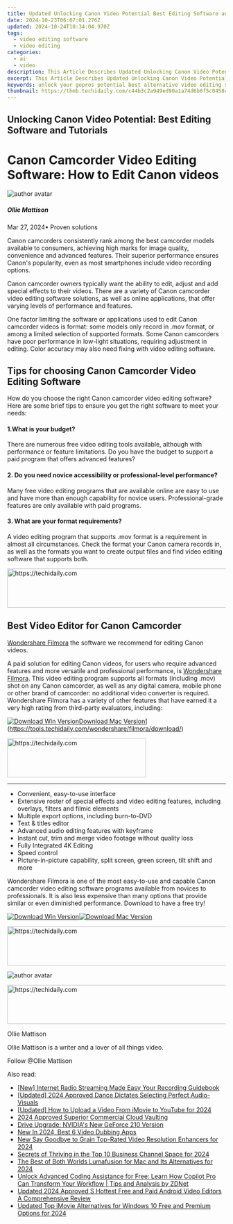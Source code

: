 ```yaml
---
title: Updated Unlocking Canon Video Potential Best Editing Software and Tutorials
date: 2024-10-23T06:07:01.276Z
updated: 2024-10-24T10:34:04.970Z
tags: 
  - video editing software
  - video editing
categories: 
  - ai
  - video
description: This Article Describes Updated Unlocking Canon Video Potential Best Editing Software and Tutorials
excerpt: This Article Describes Updated Unlocking Canon Video Potential Best Editing Software and Tutorials
keywords: unlock your gopros potential best alternative video editing software,webs best vertical video editing software updated 2023,canon camcorder video editing essentials software tools and tricks,unlocking the potential of your sony camcorder video editing essentials,unleash your creativity canon video editing software and tutorials,unlocking canon video potential best editing software and tutorials,canon video editing essentials software techniques and best practices
thumbnail: https://thmb.techidaily.com/c44b3c2a949ed90a1a74d6b8f5c0458cbf8a943f8d64ce0fc757b91844bd2888.jpg
---
```


## Unlocking Canon Video Potential: Best Editing Software and Tutorials

# Canon Camcorder Video Editing Software: How to Edit Canon videos

![author avatar](https://images.wondershare.com/filmora/article-images/ollie-mattison.jpg)

##### Ollie Mattison

 Mar 27, 2024• Proven solutions

Canon camcorders consistently rank among the best camcorder models available to consumers, achieving high marks for image quality, convenience and advanced features. Their superior performance ensures Canon's popularity, even as most smartphones include video recording options.

Canon camcorder owners typically want the ability to edit, adjust and add special effects to their videos. There are a variety of Canon camcorder video editing software solutions, as well as online applications, that offer varying levels of performance and features.

One factor limiting the software or applications used to edit Canon camcorder videos is format: some models only record in .mov format, or among a limited selection of supported formats. Some Canon camcorders have poor performance in low-light situations, requiring adjustment in editing. Color accuracy may also need fixing with video editing software.

## Tips for choosing Canon Camcorder Video Editing Software

How do you choose the right Canon camcorder video editing software? Here are some brief tips to ensure you get the right software to meet your needs:

#### 1.What is your budget?

There are numerous free video editing tools available, although with performance or feature limitations. Do you have the budget to support a paid program that offers advanced features?

#### 2\. Do you need novice accessibility or professional-level performance?

Many free video editing programs that are available online are easy to use and have more than enough capability for novice users. Professional-grade features are only available with paid programs.

#### 3\. What are your format requirements?

A video editing program that supports .mov format is a requirement in almost all circumstances. Check the format your Canon camera records in, as well as the formats you want to create output files and find video editing software that supports both.

<!-- affiliate ads begin -->
<a href="https://appsumo.8odi.net/c/5597632/2082521/7443" target="_top" id="2082521">
  <img src="//a.impactradius-go.com/display-ad/7443-2082521" border="0" alt="https://techidaily.com" width="728" height="90"/>
</a>
<img height="0" width="0" src="https://appsumo.8odi.net/i/5597632/2082521/7443" style="position:absolute;visibility:hidden;" border="0" />
<!-- affiliate ads end -->

## Best Video Editor for Canon Camcorder

[Wondershare Filmora](https://tools.techidaily.com/wondershare/filmora/download/) the software we recommend for editing Canon videos.

A paid solution for editing Canon videos, for users who require advanced features and more versatile and professional performance, is [Wondershare Filmora](https://tools.techidaily.com/wondershare/filmora/download/). This video editing program supports all formats (including .mov) shot on any Canon camcorder, as well as any digital camera, mobile phone or other brand of camcorder: no additional video converter is required. Wondershare Filmora has a variety of other features that have earned it a very high rating from third-party evaluators, including:

[![Download Win Version](https://images.wondershare.com/filmora/guide/download-btn-win.jpg)](https://tools.techidaily.com/wondershare/filmora/download/)[Download Mac Version](https://images.wondershare.com/filmora/guide/download-btn-mac.jpg)](https://tools.techidaily.com/wondershare/filmora/download/)

<!-- affiliate ads begin -->
<a href="https://wigfever.sjv.io/c/5597632/2014848/22899" target="_top" id="2014848">
  <img src="//a.impactradius-go.com/display-ad/22899-2014848" border="0" alt="https://techidaily.com" width="320" height="90"/>
</a>
<img height="0" width="0" src="https://wigfever.sjv.io/i/5597632/2014848/22899" style="position:absolute;visibility:hidden;" border="0" />
<!-- affiliate ads end -->

---

* Convenient, easy-to-use interface
* Extensive roster of special effects and video editing features, including overlays, filters and filmic elements
* Multiple export options, including burn-to-DVD
* Text & titles editor
* Advanced audio editing features with keyframe
* Instant cut, trim and merge video footage without quality loss
* Fully Integrated 4K Editing
* Speed control
* Picture-in-picture capability, split screen, green screen, tilt shift and more

Wondershare Filmora is one of the most easy-to-use and capable Canon camcorder video editing software programs available from novices to professionals. It is also less expensive than many options that provide similar or even diminished performance. Download to have a free try!

[![Download Win Version](https://images.wondershare.com/filmora/guide/download-btn-win.jpg)](https://tools.techidaily.com/wondershare/filmora/download/)[![Download Mac Version](https://images.wondershare.com/filmora/guide/download-btn-mac.jpg)](https://tools.techidaily.com/wondershare/filmora/download/)

<!-- affiliate ads begin -->
<a href="https://appsumo.8odi.net/c/5597632/2144285/7443" target="_top" id="2144285">
  <img src="//a.impactradius-go.com/display-ad/7443-2144285" border="0" alt="https://techidaily.com" width="728" height="90"/>
</a>
<img height="0" width="0" src="https://appsumo.8odi.net/i/5597632/2144285/7443" style="position:absolute;visibility:hidden;" border="0" />
<!-- affiliate ads end -->

![author avatar](https://images.wondershare.com/filmora/article-images/ollie-mattison.jpg)

<!-- affiliate ads begin -->
<a href="https://appsumo.8odi.net/c/5597632/2068408/7443" target="_top" id="2068408">
  <img src="//a.impactradius-go.com/display-ad/7443-2068408" border="0" alt="https://techidaily.com" width="728" height="90"/>
</a>
<img height="0" width="0" src="https://appsumo.8odi.net/i/5597632/2068408/7443" style="position:absolute;visibility:hidden;" border="0" />
<!-- affiliate ads end -->

Ollie Mattison

Ollie Mattison is a writer and a lover of all things video.

Follow @Ollie Mattison

<ins class="adsbygoogle"
      style="display:block"
      data-ad-client="ca-pub-7571918770474297"
      data-ad-slot="8358498916"
      data-ad-format="auto"
      data-full-width-responsive="true"></ins>

<span class="atpl-alsoreadstyle">Also read:</span>
<div><ul>
<li><a href="https://extra-support.techidaily.com/new-internet-radio-streaming-made-easy-your-recording-guidebook/"><u>[New] Internet Radio Streaming Made Easy Your Recording Guidebook</u></a></li>
<li><a href="https://youtube-blog.techidaily.com/ed-2024-approved-dance-dictates-selecting-perfect-audio-visuals/"><u>[Updated] 2024 Approved Dance Dictates Selecting Perfect Audio-Visuals</u></a></li>
<li><a href="https://youtube-docs.techidaily.com/ed-how-to-upload-a-video-from-imovie-to-youtube-for-2024/"><u>[Updated] How to Upload a Video From iMovie to YouTube for 2024</u></a></li>
<li><a href="https://fox-helps.techidaily.com/2024-approved-superior-commercial-cloud-vaulting/"><u>2024 Approved Superior Commercial Cloud Vaulting</u></a></li>
<li><a href="https://graphic-issues.techidaily.com/drive-upgrade-nvidias-new-geforce-210-version/"><u>Drive Upgrade: NVIDIA's New GeForce 210 Version</u></a></li>
<li><a href="https://smart-video-creator.techidaily.com/new-in-2024-best-6-video-dubbing-apps/"><u>New In 2024, Best 6 Video Dubbing Apps</u></a></li>
<li><a href="https://smart-video-creator.techidaily.com/new-say-goodbye-to-grain-top-rated-video-resolution-enhancers-for-2024/"><u>New Say Goodbye to Grain Top-Rated Video Resolution Enhancers for 2024</u></a></li>
<li><a href="https://youtube-docs.techidaily.com/ts-of-thriving-in-the-top-10-business-channel-space-for-2024/"><u>Secrets of Thriving in the Top 10 Business Channel Space for 2024</u></a></li>
<li><a href="https://smart-video-creator.techidaily.com/the-best-of-both-worlds-lumafusion-for-mac-and-its-alternatives-for-2024/"><u>The Best of Both Worlds Lumafusion for Mac and Its Alternatives for 2024</u></a></li>
<li><a href="https://win-advanced.techidaily.com/unlock-advanced-coding-assistance-for-free-learn-how-copilot-pro-can-transform-your-workflow-tips-and-analysis-by-zdnet/"><u>Unlock Advanced Coding Assistance for Free: Learn How Copilot Pro Can Transform Your Workflow | Tips and Analysis by ZDNet</u></a></li>
<li><a href="https://smart-video-creator.techidaily.com/updated-2024-approved-s-hottest-free-and-paid-android-video-editors-a-comprehensive-review/"><u>Updated 2024 Approved S Hottest Free and Paid Android Video Editors A Comprehensive Review</u></a></li>
<li><a href="https://smart-video-creator.techidaily.com/updated-top-imovie-alternatives-for-windows-10-free-and-premium-options-for-2024/"><u>Updated Top iMovie Alternatives for Windows 10 Free and Premium Options for 2024</u></a></li>
</ul></div>

